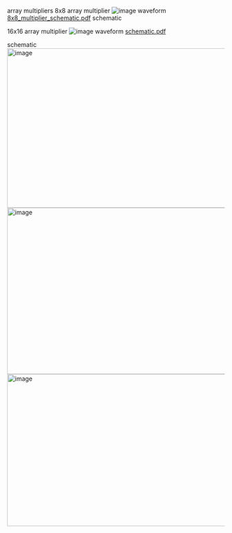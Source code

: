 array multipliers
8x8 array multiplier
![image](https://github.com/user-attachments/assets/34ac256e-73ce-4402-a659-8cb24def05e9)
waveform
[8x8_multiplier_schematic.pdf](https://github.com/user-attachments/files/20746767/8x8_multiplier_schematic.pdf)
schematic



16x16 array multiplier
![image](https://github.com/user-attachments/assets/f3367eb9-860a-462b-ba34-fb25c5916446)
waveform
[schematic.pdf](https://github.com/user-attachments/files/20833862/schematic.pdf)

schematic
<img width="1320" height="370" alt="image" src="https://github.com/user-attachments/assets/efbc5d79-86d1-446a-bccc-af295d1217ce" />
<img width="1324" height="386" alt="image" src="https://github.com/user-attachments/assets/5b6cbcf8-eaf0-400c-aa3a-cfff20d21ba3" />
<img width="1306" height="353" alt="image" src="https://github.com/user-attachments/assets/c45868e1-4525-45ba-aee4-ee49e09cfeeb" />
